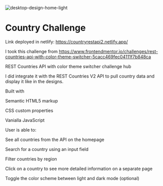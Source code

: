 
![desktop-design-home-light](https://user-images.githubusercontent.com/36826448/159699022-2f8a4ecc-8aa5-4697-874d-1516f9366fba.jpg)




# Country Challenge

Link deployed in netlify: https://countryrestapi2.netlify.app/

I took this challenge from https://www.frontendmentor.io/challenges/rest-countries-api-with-color-theme-switcher-5cacc469fec04111f7b848ca

REST Countries API with color theme switcher challenge hub

I did integrate it with the REST Countries V2 API to pull country data and display it like in the designs.



Built with

Semantic HTML5 markup

CSS custom properties

Vanialla JavaScript



User is able to:

See all countries from the API on the homepage

Search for a country using an input field

Filter countries by region

Click on a country to see more detailed information on a separate page

Toggle the color scheme between light and dark mode (optional)

